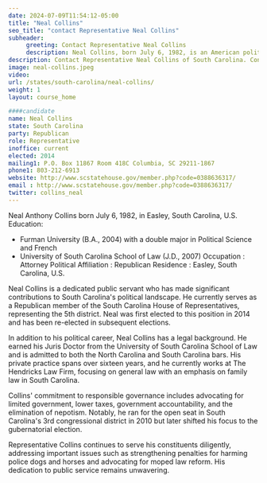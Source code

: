 ```yaml
---
date: 2024-07-09T11:54:12-05:00
title: "Neal Collins"
seo_title: "contact Representative Neal Collins"
subheader:
     greeting: Contact Representative Neal Collins
     description: Neal Collins, born July 6, 1982, is an American politician affiliated with the Republican Party. He has been representing District 5 in the South Carolina House of Representatives since assuming office in 2014.
description: Contact Representative Neal Collins of South Carolina. Contact information for Neal Collins includes email address, phone number, and mailing address.
image: neal-collins.jpeg
video:
url: /states/south-carolina/neal-collins/
weight: 1
layout: course_home

####candidate
name: Neal Collins
state: South Carolina
party: Republican
role: Representative
inoffice: current
elected: 2014
mailing1: P.O. Box 11867 Room 418C Columbia, SC 29211-1867
phone1: 803-212-6913
website: http://www.scstatehouse.gov/member.php?code=0388636317/
email : http://www.scstatehouse.gov/member.php?code=0388636317/
twitter: collins_neal
---
```

Neal Anthony Collins born July 6, 1982, in Easley, South Carolina, U.S.
 Education:  
   - Furman University (B.A., 2004) with a double major in Political Science and French
   - University of South Carolina School of Law (J.D., 2007)
Occupation : Attorney
 Political Affiliation : Republican
 Residence : Easley, South Carolina, U.S.

Neal Collins is a dedicated public servant who has made significant contributions to South Carolina's political landscape. He currently serves as a Republican member of the South Carolina House of Representatives, representing the 5th district. Neal was first elected to this position in 2014 and has been re-elected in subsequent elections.

In addition to his political career, Neal Collins has a legal background. He earned his Juris Doctor from the University of South Carolina School of Law and is admitted to both the North Carolina and South Carolina bars. His private practice spans over sixteen years, and he currently works at The Hendricks Law Firm, focusing on general law with an emphasis on family law in South Carolina.

Collins' commitment to responsible governance includes advocating for limited government, lower taxes, government accountability, and the elimination of nepotism. Notably, he ran for the open seat in South Carolina's 3rd congressional district in 2010 but later shifted his focus to the gubernatorial election.

Representative Collins continues to serve his constituents diligently, addressing important issues such as strengthening penalties for harming police dogs and horses and advocating for moped law reform. His dedication to public service remains unwavering.
